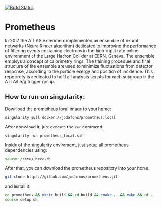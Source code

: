 [![Build Status](https://travis-ci.com/jodafons/prometheus.svg?branch=master)](https://travisci.org/jodafons/lorenzetti) 

# Prometheus 

In 2017 the ATLAS experiment implemented an ensemble of neural networks (NeuralRinger algorithm) dedicated to improving the performance of filtering events containing electrons in the high-input rate online environment of the Large Hadron Collider at CERN, Geneva. The ensemble employs a concept of calorimetry rings. The training procedure and final structure of the ensemble are used to minimize fluctuations from detector response, according to the particle energy and position of incidence. This reposiroty is dedicated to hold all analysis scripts for each subgroup in the ATLAS e/g trigger group.


## How to run on singularity:

Download the prometheus local image to your home:
```bash
singularity pull docker://jodafons/prometheus:local
```

After donwload it, just execute the `run` command:
```bash
singularity run prometheus_local.sif
```

Inside of the singularity enviroment, just setup all prometheus dependencies using:
```bash
source /setup_here.sh
```

After that, you can download the prometheus repository into your home:

```bash
git clone https://github.com/jodafons/prometheus.git
```
and install it:
```bash
cd prometheus && mkdir build && cd build && cmake .. && make && cd ..
source setup.sh
```




